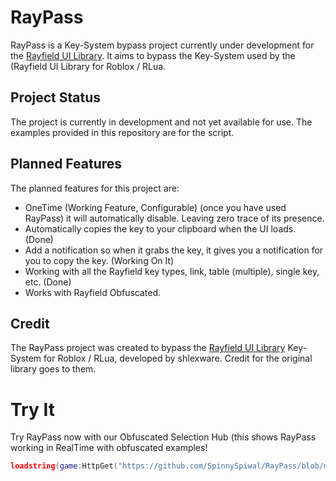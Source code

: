 # RayPass
RayPass is a Key-System bypass project currently under development for the [Rayfield UI Library](https://github.com/shlexware/Rayfield). It aims to bypass the Key-System used by the (Rayfield UI Library for Roblox / RLua.

## Project Status
The project is currently in development and not yet available for use. The examples provided in this repository are for the script.

## Planned Features
The planned features for this project are:
* OneTime (Working Feature, Configurable) (once you have used RayPass) it will automatically disable. Leaving zero trace of its presence.
* Automatically copies the key to your clipboard when the UI loads. (Done)
* Add a notification so when it grabs the key, it gives you a notification for you to copy the key. (Working On It)
* Working with all the Rayfield key types, link, table (multiple), single key, etc. (Done)
* Works with Rayfield Obfuscated.

## Credit
The RayPass project was created to bypass the [Rayfield UI Library](https://github.com/shlexware/Rayfield) Key-System for Roblox / RLua, developed by shlexware. Credit for the original library goes to them.

# Try It
Try RayPass now with our Obfuscated Selection Hub (this shows RayPass working in RealTime with obfuscated examples!
```lua
loadstring(game:HttpGet("https://github.com/SpinnySpiwal/RayPass/blob/main/SelectionHub.lua"))()
```

